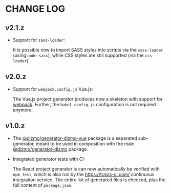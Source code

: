 # CHANGE LOG

## v2.1.z

* Support for `sass-loader`:

    It is possible now to import SASS styles into scripts via the `sass-loader` (using `node-sass`), while CSS styles are still supported (via the `css-loader`).

## v2.0.z

* Support for `webpack.config.js` Vue.js:

    The Vue.js project generator produces now a skeleton with support for [webpack]. Further, the `babel.config.js` configuration is not required anymore.

## v1.0.z

* The [@dizmo/generator-dizmo-vue] package is a separated sub-generator, meant to be used in composition with the main [@dizmo/generator-dizmo] package.

* Integrated generator tests with CI:

    The React project generator is can now automatically be verified with `npm test`, which is also run by the https://travis-ci.com/ continuous integration service. The entire list of generated files is checked, plus the full content of `package.json`.

[@dizmo/generator-dizmo]: https://github.com/dizmo/yeoman-generator-dizmo
[@dizmo/generator-dizmo-vue]: https://git.dizmo.com/dizmo/yeoman-generator-dizmo-vue
[webpack]: https://webpack.js.org/
